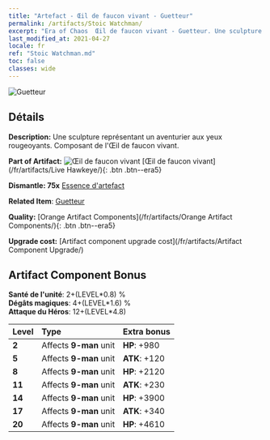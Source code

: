 ```yaml
---
title: "Artefact - Œil de faucon vivant - Guetteur"
permalink: /artifacts/Stoic Watchman/
excerpt: "Era of Chaos  Œil de faucon vivant - Guetteur. Une sculpture représentant un aventurier aux yeux rougeoyants. Composant de l'Œil de faucon vivant."
last_modified_at: 2021-04-27
locale: fr
ref: "Stoic Watchman.md"
toc: false
classes: wide
---
```


 ![Guetteur](/images/t/artifact_40332.png)



## Détails

 **Description:** Une sculpture représentant un aventurier aux yeux rougeoyants. Composant de l'Œil de faucon vivant.

 **Part of Artifact:** ![Œil de faucon vivant](/images/t/icon_artifact_33.png) [Œil de faucon vivant](/fr/artifacts/Live Hawkeye/){: .btn .btn--era5}

 **Dismantle: 75x** [Essence d'artefact](/ItemsFR/con_905/)

 **Related Item**: [Guetteur](/ItemsFR/art_133/)

 **Quality:** [Orange Artifact Components](/fr/artifacts/Orange Artifact Components/){: .btn .btn--era5}

 **Upgrade cost:** [Artifact component upgrade cost](/fr/artifacts/Artifact Component Upgrade/)

## Artifact Component Bonus

  **Santé de l'unité**: 2+(LEVEL\*0.8) %<br/>**Dégâts magiques**: 4+(LEVEL\*1.6) %<br/>**Attaque du Héros**: 12+(LEVEL\*4.8)

  |  Level  | Type |    Extra bonus  | 
  |:--------|:-----|:----------------| 
  | **2** | Affects **9-man** unit | **HP**: +980 | 
  | **5** | Affects **9-man** unit | **ATK**: +120 | 
  | **8** | Affects **9-man** unit | **HP**: +2120 | 
  | **11** | Affects **9-man** unit | **ATK**: +230 | 
  | **14** | Affects **9-man** unit | **HP**: +3900 | 
  | **17** | Affects **9-man** unit | **ATK**: +340 | 
  | **20** | Affects **9-man** unit | **HP**: +4610 | 
